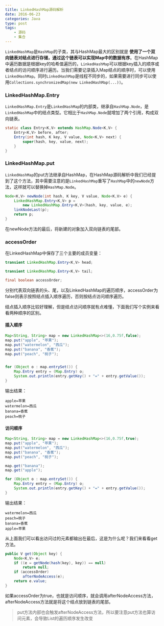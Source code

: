 ```yaml
---
title: LinkedHashMap源码解析
date: 2016-06-23
categories: Java
type: post
tags:
    - 源码
    - 集合
---
```


`LinkedHashMap`是`HashMap`的子类，其与HashMap最大的区别就是 **使用了一个双向链表对结点进行存储，通过这个链表可以实现Map中的数据有序**。在HashMap中遍历数据是根据key的哈希值遍历的，`LinkedHashMap`可以根据key插入的顺序或者结点的访问顺序进行遍历。当我们需要记录插入Map结点的顺序时，可以使用`LinkedHashMap`。同时`LinkedHashMap`是线程不同步的，如果需要进行同步可以使用`Collections.synchronizedMap(new LinkedHashMap(...))`。

<!--more-->

### LinkedHashMap.Entry

`LinkedHashMap.Entry`是`LinkedHashMap`的内部类，继承自`HashMap.Node`，是`LinkedHashMap`中的结点类型。它相比于`HashMap.Node`就增加了两个引用，构成双向链表。

```Java
static class Entry<K,V> extends HashMap.Node<K,V> {
    Entry<K,V> before, after;
    Entry(int hash, K key, V value, Node<K,V> next) {
        super(hash, key, value, next);
    }
}
```

### LinkedHashMap.put

`LinkedHashMap`的put方法继承自HashMap，在HashMap源码解析中我们已经提到了这个方法，其中需要注意的是`LinkedHashMap`重写了`HashMap`中的`newNode`方法，这样就可以替换掉`HashMap.Node`。

```Java
Node<K,V> newNode(int hash, K key, V value, Node<K,V> e) {
    LinkedHashMap.Entry<K,V> p =
        new LinkedHashMap.Entry<K,V>(hash, key, value, e);
    linkNodeLast(p);
    return p;
}
```

在newNode方法的最后，将新建的对象加入双向链表的尾部。

### accessOrder

在LinkedHashMap中保存了三个主要的成员变量：

```Java
transient LinkedHashMap.Entry<K,V> head;

transient LinkedHashMap.Entry<K,V> tail;

final boolean accessOrder;
```

分别代表双向链表的头、尾，以及LinkedHashMap的遍历顺序，accessOrder为false则表示按照结点插入顺序遍历，否则按结点访问顺序遍历。

结点插入顺序比较好理解，但是结点访问顺序就有点难懂，下面我们写个实例来看看两种顺序的区别。

#### 插入顺序

```Java
Map<String, String> map = new LinkedHashMap<>(16,0.75f,false);
map.put("apple", "苹果");
map.put("watermelon", "西瓜");
map.put("banana", "香蕉");
map.put("peach", "桃子");


for (Object o : map.entrySet()) {
    Map.Entry entry = (Map.Entry) o;
    System.out.println(entry.getKey() + "=" + entry.getValue());
}
```

输出结果：

```
apple=苹果
watermelon=西瓜
banana=香蕉
peach=桃子
```

#### 访问顺序

```Java
Map<String, String> map = new LinkedHashMap<>(16,0.75f,true);
map.put("apple", "苹果");
map.put("watermelon", "西瓜");
map.put("banana", "香蕉");
map.put("peach", "桃子");

map.get("banana");
map.get("apple");

for (Object o : map.entrySet()) {
    Map.Entry entry = (Map.Entry) o;
    System.out.println(entry.getKey() + "=" + entry.getValue());
}
```

输出结果：

```
watermelon=西瓜
peach=桃子
banana=香蕉
apple=苹果
```


从上面我们可以看出访问过的元素都输出在最后，这是为什么呢？我们来看看get方法。

```Java
public V get(Object key) {
    Node<K,V> e;
    if ((e = getNode(hash(key), key)) == null)
        return null;
    if (accessOrder)
        afterNodeAccess(e);
    return e.value;
}
```

如果accessOrder为true，也就是访问顺序，就会调用afterNodeAccess方法，afterNodeAccess方法就是将这个结点放到链表的尾部。

> put方法内部也会触发afterNodeAccess方法，所以要注意put方法也算访问元素，会导致List的遍历顺序发生改变

